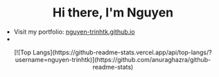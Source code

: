 <h1 align="center">Hi there, I'm Nguyen</h1>

- Visit my portfolio: [nguyen-trinhtk.github.io](https://nguyen-trinhtk.github.io/)
- 
<center>
[![Top Langs](https://github-readme-stats.vercel.app/api/top-langs/?username=nguyen-trinhtk)](https://github.com/anuraghazra/github-readme-stats)
</center>
